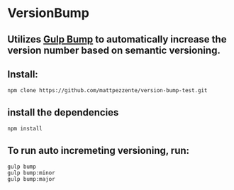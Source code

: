 # VersionBump

## Utilizes [Gulp Bump](https://github.com/stevelacy/gulp-bump) to automatically increase the version number based on semantic versioning.

## Install:
```
npm clone https://github.com/mattpezzente/version-bump-test.git
```

## install the dependencies
```
npm install
```

## To run auto incremeting versioning, run:
```
gulp bump
gulp bump:minor
gulp bump:major
```
